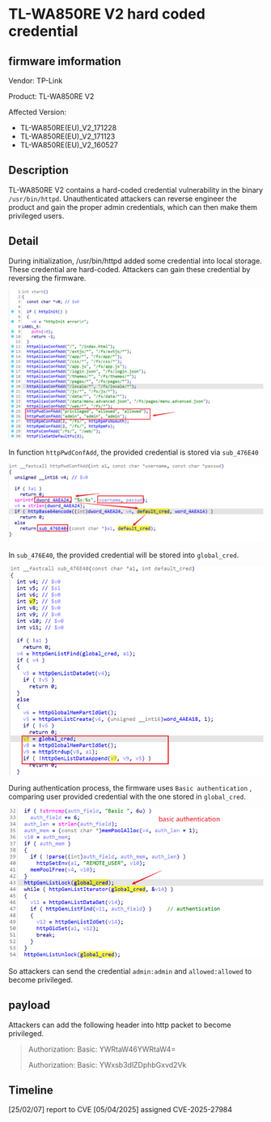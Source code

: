 # TL-WA850RE V2 hard coded credential

## firmware imformation

Vendor: TP-Link

Product: TL-WA850RE V2

Affected Version: 

- TL-WA850RE(EU)_V2_171228
- TL-WA850RE(EU)_V2_171123
- TL-WA850RE(EU)_V2_160527

## Description

TL-WA850RE V2 contains a hard-coded credential vulnerability in the binary `/usr/bin/httpd`. Unauthenticated attackers can reverse engineer the product and gain the proper admin credentials, which can then make them privileged users.

## Detail

During initialization, /usr/bin/httpd added some credential into local storage. These credential are hard-coded. Attackers can gain these credential by reversing the firmware.

![image-20250203142244820](./images/image-20250203142244820.png)

In function `httpPwdConfAdd`, the provided credential is stored via `sub_476E40`

![image-20250207114945807](./images/image-20250207114945807.png)

In `sub_476E40`, the provided credential will be stored into `global_cred`.

![image-20250207114436186](./images/image-20250207114436186.png)

During authentication process, the firmware uses `Basic authentication` , comparing user provided credential with the one stored in `global_cred`. 

![image-20250207114621132](./images/image-20250207114621132.png)

So attackers can send the credential `admin:admin` and `allowed:allowed` to become privileged. 

## payload

Attackers can add the following header into http packet to become privileged.

> Authorization: Basic: YWRtaW46YWRtaW4=
>
> Authorization: Basic: YWxsb3dlZDphbGxvd2Vk

## Timeline

[25/02/07] report to CVE
[05/04/2025] assigned CVE-2025-27984
